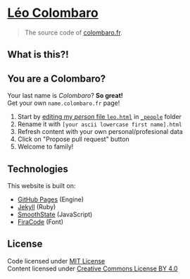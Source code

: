 # [Léo Colombaro](http://colombaro.fr)

> The source code of [colombaro.fr](http://colombaro.fr).

## What is this?!

## You are a Colombaro?

Your last name is _Colombaro_? **So great!**  
Get your own `name.colombaro.fr` page!

1. Start by [editing my _person_ file `leo.html`](https://github.com/LeoColomb/leocolomb.github.io/edit/master/_people/leo.html) in [`_people`](_people) folder
2. Rename it with `[your ascii lowercase first name].html`
3. Refresh content with your own personal/profesional data
4. Click on "Propose pull request" button
5. Welcome to family!

## Technologies

This website is built on:
* [GitHub Pages](https://pages.github.com/) (Engine)
* [Jekyll](http://jekyllrb.com/) (Ruby)
* [SmoothState](https://miguel-perez.github.io/smoothState.js/) (JavaScript)
* [FiraCode](https://github.com/tonsky/FiraCode) (Font)

## License

Code licensed under [MIT License](LICENSE)  
Content licensed under [Creative Commons License BY 4.0](http://creativecommons.org/licenses/by/4.0/)
